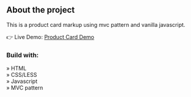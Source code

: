 <h2>About the project</h2>

<p>This is a product card markup using mvc pattern and vanilla javascript.</p>

👉 Live Demo: <a href='https://ag-product-card.vercel.app/'>Product Card Demo</a>

<h3>Build with:</h3>

» HTML <br>
» CSS/LESS <br>
» Javascript <br>
» MVC pattern <br>
